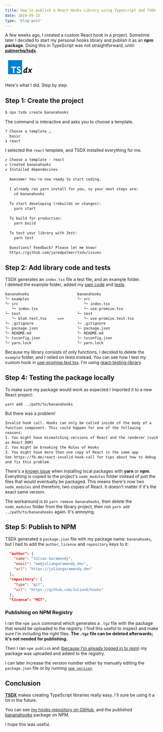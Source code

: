 ```yaml
---
title: How to publish a React Hooks Library using Typescript and TSDX
date: 2019-05-15
type: 'blog-post'
---
```


A few weeks ago, I created a custom React hook in a project. Sometime later I decided to start my personal hooks library and publish it as an **npm package**. Doing this in TypeScript was not straightforward, until: **[palmerhq/tsdx](https://github.com/palmerhq/tsdx)**.

<img src="./tsdx.png" alt="TSDX: Zero-config CLI for TypeScript package development" width="100" />

Here's what I did. Step by step.

## Step 1: Create the project

```js
$ npx tsdx create bananahooks
```

The command is interactive and asks you to choose a template.

```
? Choose a template …
  basic
❯ react
```

I selected the `react` template, and TSDX installed everything for me.

```
✔ Choose a template · react
✔ Created bananahooks
✔ Installed dependecines

  Awesome! You're now ready to start coding.

  I already ran yarn install for you, so your next steps are:
    cd bananahooks

  To start developing (rebuilds on changes):
    yarn start

  To build for production:
    yarn build

  To test your library with Jest:
    yarn test

  Questions? Feedback? Please let me know!
  https://github.com/jaredpalmer/tsdx/issues
```

## Step 2: Add library code and tests

TSDX generates an `index.tsx` file a test file, and an example folder.  
I deleted the example folder, added my [own code](https://github.com/JulianG/hooks/tree/master/src) and [tests](https://github.com/JulianG/hooks/tree/master/test).

```
bananahooks                      bananahooks
└─ examples                      └─ src
└─ src                              └─ index.tsx
   └─ index.tsx                     └─ use-promise.tsx
└─ test                          └─ test
   └─ blah.test.tsx     ==>         └─ use-promise.test.tsx
└─ .gitignore                    └─ .gitignore
└─ package.json                  └─ package.json
└─ README.md                     └─ README.md
└─ tsconfig.json                 └─ tsconfig.json
└─ yarn.lock                     └─ yarn.lock
```

Because my library consists of only functions, I decided to delete the `example` folder, and I relied on tests instead. You can see how I test my custom hook in [use-promise.test.tsx](https://github.com/JulianG/hooks/blob/master/test/use-promise.test.tsx). I'm using [react-testing-library](https://github.com/testing-library/react-testing-library).

## Step 4: Testing the package locally

To make sure my package would work as expected I imported it to a new React project:

```
yarn add ../path/to/bananahooks
```

But there was a problem!

```error
Invalid hook call. Hooks can only be called inside of the body of a function component. This could happen for one of the following reasons:
1. You might have mismatching versions of React and the renderer (such as React DOM)
2. You might be breaking the Rules of Hooks
3. You might have more than one copy of React in the same app
See https://fb.me/react-invalid-hook-call for tips about how to debug and fix this problem.
```

There's a [known issue](https://github.com/yarnpkg/yarn/issues/1334) when installing local packages with **yarn** or **npm**. Everything is copied to the project's `node_modules` folder instead of just the files that would eventually be packaged. This means there's now two `node_modules` and therefore, two copies of React. It doesn't matter if it's the exact same version.  

The workaround is to `yarn remove bananahooks`, then delete the `node_modules` folder from the library project, then run `yarn add ../path/to/bananahooks` again. It's annoying.

## Step 5: Publish to NPM

TSDX generated a `package.json` file with my package name: `bananahooks`, but I had to add the `author`, `license` and `repository` keys to it:

```json
  "author": {
    "name": "Julian Garamendy",
    "email": "me@juliangaramendy.dev",
    "url": "https://juliangaramendy.dev"
  },
  "repository": {
    "type": "git",
    "url": "https://github.com/JulianG/hooks"
  },
  "license": "MIT",
```

### Publishing on NPM Registry

I ran the `npm pack` command which generates a `.tgz` file with the package that would be uploaded to the registry. I find this useful to inspect and make sure I'm including the right files. **The `.tgz` file can be deleted afterwards; it's not needed for publishing.**

Then I ran `npm publish` and ([because I'm already logged in to npm](https://docs.npmjs.com/cli/adduser)) my package was uploaded and added to the registry.

I can later increase the version number either by manually editing the `package.json` file or by running [`npm version`](https://docs.npmjs.com/cli/version.html).

## Conclusion

**[TSDX](https://github.com/palmerhq/tsdx)** makes creating TypeScript libraries really easy. I'll sure be using it a lot in the future.

You can see [my hooks repository on GitHub](https://github.com/JulianG/hooks), and the published [bananahooks](https://www.npmjs.com/package/bananahooks) package on NPM.

I hope this was useful.

